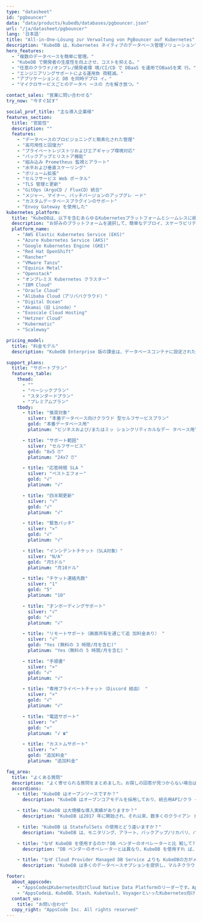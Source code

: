 ```yaml
---
type: "datasheet"
id: "pgbouncer"
data: "data/products/kubedb/databases/pgbouncer.json"
url: "/ja/datasheet/pgbouncer"
lang: '日本語'
title: "All-in-One-Lösung zur Verwaltung von PgBouncer auf Kubernetes"
description: "KubeDB は、Kubernetes ネイティブのデータベース管理ソリューションで、プライベ ートおよびパブリッククラウド上で、プロビジョニング、監視、アップグレード、パッ チ適用、スケーリング、ボリューム拡張、バックアップ、リカバリ、障害検出、修復な どのデータベース管理作業を簡素化し、自動化します。"
hero_features:
  - "複数のデータベースを簡単に管理。"
  - "KubeDB で開発者の生産性を向上させ、コストを抑える。"
  - "任意のクラウド/オンプレ/開発者環 境/CI/CD で DBaaS を運用でDBaaSを実 行。"
  - "エンジニアリングサポートによる運用負 荷軽減。"
  - "アプリケーションと DB を同時デプロ イ。"
  - "マイクロサービスごとのデータベ ースの 力を解き放つ。"

contact_sales: "営業に問い合わせる"
try_now: "今すぐ試す"

social_prof_title: "主な導入企業様"
features_section:
  title: "官能性"
  description: ""
  features:
    - "データベースのプロビジョニングと簡素化された管理"
    - "高可用性と回復力"
    - "プライベートレジストリおよびエアギャップ環境対応"
    - "バックアップとリストア機能"
    - "組み込み Prometheus 監視とアラート"
    - "水平および垂直スケーリング"
    - "ボリューム拡張"
    - "セルフサービス Web ポータル"
    - "TLS 管理と更新"
    - "GitOps（ArgoCD / FluxCD）統合"
    - "メジャー、マイナー、パッチバージョンのアップグレ ード"
    - "カスタムデータベースプラグインのサポート"
    - "Envoy Gateway を使用した"
kubernetes_platform:
  title: "KubeDBは、以下を含むあらゆるKubernetesプラットフォームとシームレスに統合できます："
  description: "お好みのプラットフォームを選択して、簡単なデプロイ、スケーラビリティ、管理をお楽しみください。次世代のアプリケーションデプロイを一緒に実現しましょう。"
  platform_name:
    - "AWS Elastic Kubernetes Service (EKS)"
    - "Azure Kubernetes Service (AKS)"
    - "Google Kubernetes Engine (GKE)"
    - "Red Hat OpenShift"
    - "Rancher"
    - "VMware Tanzu"
    - "Equinix Metal"
    - "Openstack"
    - "オンプレミス Kubernetes クラスター"
    - "IBM Cloud"
    - "Oracle Cloud"
    - "Alibaba Cloud（アリババクラウド）"
    - "Digital Ocean"
    - "Akamai（旧 Linode）"
    - "Exoscale Cloud Hosting"
    - "Hetzner Cloud"
    - "Kubermatic"
    - "Scaleway"

pricing_model:
  title: "料金モデル"
  description: "KubeDB Enterprise 版の課金は、データベースコンテナに設定されたメモリ制限に基づきます（Kubernetes ワーカーノードのメモリで はありません）。例：8GB RAM のPostgreSQL レプリカ3 台の場合、24GB として課金されます。"

support_plans:
  title: "サポートプラン"
  features_table:
    thead:
      - ""
      - "ベーシックプラン"
      - "スタンダードプラン"
      - "プレミアムプラン"
    tbody:
      - title: "推奨対象"
        silver: "本番データベース向けクラウド 型セルフサービスプラン"
        gold: "本番データベース用"
        platinum: "ビジネスおよび/またはミッ ションクリティカルなデー タベース用"

      - title: "サポート範囲"
        silver: "セルフサービス"
        gold: "8x5 ⏰"
        platinum: "24x7 ⏰"

      - title: "応答時間 SLA "
        silver: "ベストエフォー"
        gold: "√"
        platinum: "√"

      - title: "四半期更新"
        silver: "√"
        gold: "√"
        platinum: "√"

      - title: "緊急パッチ"
        silver: "×"
        gold: "√"
        platinum: "√"

      - title: "インシデントチケット（SLA対象）"
        silver: "N/A"
        gold: "月5ドル"
        platinum: "月10ドル"

      - title: "チケット連絡先数"
        silver: "1"
        gold: "5"
        platinum: "10"

      - title: "才ンボーディングサポート"
        silver: "√"
        gold: "√"
        platinum: "√"

      - title: "リモートサポート（画面共有を通じて追 加料金あり） "
        silver: "√"
        gold: "Yes (無料の 3 時間/月を含む)"
        platinum: "Yes（無料の 5 時間/月を含む）"

      - title: "手順書"
        silver: "×"
        gold: "√"
        platinum: "√"

      - title: "専用プライベートチャット（Discord 経由） "
        silver: "×"
        gold: "√"
        platinum: "√"

      - title: "電話サポート"
        silver: "×"
        gold: "×"
        platinum: "√ ☎"

      - title: "カストムサポート"
        silver: "×"
        gold: "追加料金"
        platinum: "追加料金"

faq_area:
  title: "よくある質問"
  description: "よく寄せられる質問をまとめました。お探しの回答が見つからない場合は、お気軽にお問い合わせください。"
  accordions:
    - title: "KubeDB はオープンソースですか？"
      description: "KubeDB はオープンコアモデルを採用しており、統合用API/クラ イアントはApache v2 ライセンスで提供されます。"

    - title: "KubeDB は大規模な導入実績がありますか？"
      description: "KubeDB は2017 年に開始され、それ以来、数多くのクライアン トに導入され、大規模な導入実績もあります。"

    - title: "KubeDB は StatefulSets の使用とどう違いますか？"
      description: "KubeDB は、モニタリング、アラート、バックアップ/リカバリ、バージョンアップ、スケーリング機能を含む包括的なDay 2 オペ レーションで差別化を図っている。"

    - title: "なぜ KubeDB を使用するのか？DB ベンダーのオペレーターと比 較して?"
      description: "DB ベンダーのオペレーターとは異なり、KubeDB を使用すれ ば、単一の契約と最小限のエンジニアリング努力で、すべてのデータベース要件を便利に満たすことができます"

    - title: "なぜ Cloud Provider Managed DB Service よりも KubeDBの方がメリットがあるのか？"
      description: "KubeDB は多くのデータベースオプションを提供し、マルチクラウドおよびオンプレミス環境をサポートする一方、より安価でコスト効率の良いソリューションを提供します。"

footer:
  about_appscode: 
    - "AppsCodeはKubernetes向けCloud Native Data Platformのリーダーです。AppsCodeは元GoogleエンジニアのTamal Sahaによって2016年に設立された。"
    - "AppsCodeは、KubeDB、Stash、KubeVault、VoyagerといったKubernetes向けの人気製品を数多く開発している。AppsCodeは米国ネバダ州ラスベガスに本社を置き、バングラデシュのダッカにエンジニアリングオフィスを構えています。"
  contact_us:
    title: "お問い合わせ"
  copy_right: "AppsCode Inc. All rights reserved"
---
```

